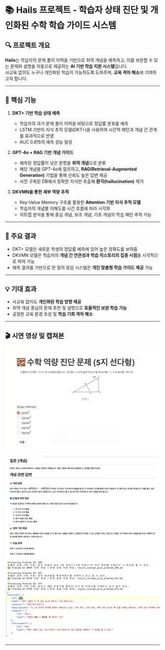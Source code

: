 
# 📚 Hails 프로젝트 - 학습자 상태 진단 및 개인화된 수학 학습 가이드 시스템

## 🔍 프로젝트 개요

**Hails**는 학습자의 문제 풀이 이력을 기반으로 취약 개념을 예측하고, 이를 보완할 수 있는 문제와 설명을 자동으로 제공하는 **AI 기반 학습 지원 시스템**입니다.  
사교육 없이도 누구나 개인화된 학습이 가능하도록 도와주며, **교육 격차 해소**에 기여하고자 합니다.

---

## 🧠 핵심 기능

1. **DKT+ 기반 학습 상태 예측**  
   - 학습자의 과거 문제 풀이 이력을 바탕으로 정답률 분포를 예측  
   - LSTM 기반의 지식 추적 모델(DKT+)을 사용하여 시간적 패턴과 개념 간 관계를 효과적으로 반영  
   - AUC 0.815의 예측 성능 달성

2. **GPT-4o + RAG 기반 개념 가이드**  
   - 예측된 정답률이 낮은 문항을 **취약 개념**으로 분류  
   - 해당 개념을 GPT-4o에 질의하고, **RAG(Retrieval-Augmented Generation)** 기법을 통해 신뢰도 높은 답변 제공  
   - 사전 구축된 DB에서 정확한 지식만 추출해 **환각(hallucination)** 제거

3. **DKVMN을 통한 세부 역량 추적**  
   - Key-Value Memory 구조를 활용한 **Attention 기반 지식 추적 모델**  
   - 학습자의 개념별 이해도를 시간 흐름에 따라 시각화  
   - 히트맵 분석을 통해 중심 개념, 보조 개념, 기초 개념의 학습 패턴 추적 가능

---

## 🎯 주요 결과

- DKT+ 모델은 새로운 학생의 정답률 예측에 있어 높은 정확도를 보여줌
- DKVMN 모델은 학습자의 **개념 간 연관성과 학습 히스토리의 집중 시점**을 시각적으로 파악 가능
- 예측 결과를 기반으로 한 질의 응답 시스템은 **개인 맞춤형 학습 가이드 제공** 가능

---

## 💡 기대 효과

- 사교육 없이도 **개인화된 학습 방향 제공**
- 취약 개념 중심의 문제 추천 및 설명으로 **효율적인 보완 학습 가능**
- 공정한 교육 환경 조성 및 **학습 기회 격차 해소**

---

## 🎬 시연 영상 및 캡쳐본


[![시연 영상](./video/screen.png)](https://www.youtube.com/watch?v=R4IMxaiwLeg)

![파일이름](./video/mark.png)
![파일이름](./video/output.png)
![파일이름](./video/tag.png)


---

